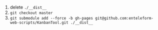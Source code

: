 
1. delete `./__dist__`
2. `git checkout master`
3. `git submodule add --force -b gh-pages git@github.com:enteleform-web-scripts/KanbanTool.git ./__dist__`
